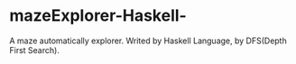 # mazeExplorer-Haskell-
A maze automatically explorer. Writed by Haskell Language, by DFS(Depth First Search).
